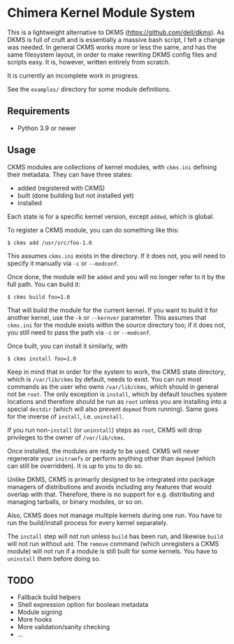 # Chimera Kernel Module System

This is a lightweight alternative to DKMS (https://github.com/dell/dkms).
As DKMS is full of cruft and is essentially a massive bash script, I felt
a change was needed. In general CKMS works more or less the same, and has
the same filesystem layout, in order to make rewriting DKMS config files
and scripts easy. It is, however, written entirely from scratch.

It is currently an incomplete work in progress.

See the `examples/` directory for some module definitions.

## Requirements

* Python 3.9 or newer

## Usage

CKMS modules are collections of kernel modules, with `ckms.ini` defining
their metadata. They can have three states:

* added (registered with CKMS)
* built (done building but not installed yet)
* installed

Each state is for a specific kernel version, except `added`, which is global.

To register a CKMS module, you can do something like this:

```
$ ckms add /usr/src/foo-1.0
```

This assumes `ckms.ini` exists in the directory. If it does not, you will
need to specify it manually via `-c` or `--modconf`.

Once done, the module will be `added` and you will no longer refer to it
by the full path. You can build it:

```
$ ckms build foo=1.0
```

That will build the module for the current kernel. If you want to build it
for another kernel, use the `-k` or `--kernver` parameter. This assumes that
`ckms.ini` for the module exists within the source directory too; if it does
not, you still need to pass the path via `-c` or `--modconf`.

Once built, you can install it similarly, with

```
$ ckms install foo=1.0
```

Keep in mind that in order for the system to work, the CKMS state directory,
which is `/var/lib/ckms` by default, needs to exist. You can run most commands
as the user who owns `/var/lib/ckms`, which should in general not be `root`.
The only exception is `install`, which by default touches system locations
and therefore should be run as `root` unless you are installing into a special
`destdir` (which will also prevent `depmod` from running). Same goes for the
inverse of `install`, i.e. `uninstall`.

If you run non-`install` (or `uninstall`) steps as `root`, CKMS will drop
privileges to the owner of `/var/lib/ckms`.

Once installed, the modules are ready to be used. CKMS will never regenerate
your `initramfs` or perform anything other than `depmod` (which can still be
overridden). It is up to you to do so.

Unlike DKMS, CKMS is primarily designed to be integrated into package managers
of distributions and avoids including any features that would overlap with
that. Therefore, there is no support for e.g. distributing and managing
tarballs, or binary modules, or so on.

Also, CKMS does not manage multiple kernels during one run. You have to run
the build/install process for every kernel separately.

The `install` step will not run unless `build` has been run, and likewise
`build` will not run without `add`. The `remove` command (which unregisters
a CKMS module) will not run if a module is still built for some kernels. You
have to `uninstall` them before doing so.

## TODO

* Fallback build helpers
* Shell expression option for boolean metadata
* Module signing
* More hooks
* More validation/sanity checking
* ...

